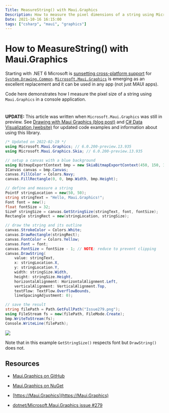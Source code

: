 ```yaml
---
Title: MeasureString() with Maui.Graphics
Description: How to measure the pixel dimensions of a string using Microsoft.Maui.Graphics
Date: 2021-10-16 16:15:00
tags: ["csharp", "maui", "graphics"]
---
```


# How to MeasureString() with Maui.Graphics

Starting with .NET 6 Microsoft is [sunsetting cross-platform support](https://github.com/dotnet/designs/blob/main/accepted/2021/system-drawing-win-only/system-drawing-win-only.md) for [`System.Drawing.Common`](https://www.nuget.org/packages/System.Drawing.Common/). [`Microsoft.Maui.Graphics`](https://github.com/dotnet/Microsoft.Maui.Graphics) is emerging as an excellent replacement and it can be used in any app (not just MAUI apps).

Code here demonstrates how I measure the pixel size of a string using `Maui.Graphics` in a console application.


<svg xmlns="http://www.w3.org/2000/svg" style="display: none;">
  <symbol id="check-circle-fill" fill="currentColor" viewBox="0 0 16 16">
    <path d="M16 8A8 8 0 1 1 0 8a8 8 0 0 1 16 0zm-3.97-3.03a.75.75 0 0 0-1.08.022L7.477 9.417 5.384 7.323a.75.75 0 0 0-1.06 1.06L6.97 11.03a.75.75 0 0 0 1.079-.02l3.992-4.99a.75.75 0 0 0-.01-1.05z"/>
  </symbol>
  <symbol id="info-fill" fill="currentColor" viewBox="0 0 16 16">
    <path d="M8 16A8 8 0 1 0 8 0a8 8 0 0 0 0 16zm.93-9.412-1 4.705c-.07.34.029.533.304.533.194 0 .487-.07.686-.246l-.088.416c-.287.346-.92.598-1.465.598-.703 0-1.002-.422-.808-1.319l.738-3.468c.064-.293.006-.399-.287-.47l-.451-.081.082-.381 2.29-.287zM8 5.5a1 1 0 1 1 0-2 1 1 0 0 1 0 2z"/>
  </symbol>
  <symbol id="exclamation-triangle-fill" fill="currentColor" viewBox="0 0 16 16">
    <path d="M8.982 1.566a1.13 1.13 0 0 0-1.96 0L.165 13.233c-.457.778.091 1.767.98 1.767h13.713c.889 0 1.438-.99.98-1.767L8.982 1.566zM8 5c.535 0 .954.462.9.995l-.35 3.507a.552.552 0 0 1-1.1 0L7.1 5.995A.905.905 0 0 1 8 5zm.002 6a1 1 0 1 1 0 2 1 1 0 0 1 0-2z"/>
  </symbol>
</svg>

<div class="alert alert-primary d-flex align-items-center" role="alert">
  <svg class="bi flex-shrink-0 me-2" width="24" height="24" role="img" aria-label="Info:"><use xlink:href="https://swharden.com/static/2021/10/16/#info-fill"/></svg>
  <div>
    <strong>UPDATE:</strong> This article was written when <code>Microsoft.Maui.Graphics</code> was still in preview. See <a href="https://swharden.com/blog/2022-05-25-maui-graphics/" class="fw-bold">Drawing with Maui Graphics (blog post)</a> and <a href="https://swharden.com/csdv/" class="fw-bold">C# Data Visualization (website)</a> for updated code examples and information about using this library.
  </div>
</div>

```cs
/* Updated on 2022-02-19 */
using Microsoft.Maui.Graphics; // 6.0.200-preview.13.935
using Microsoft.Maui.Graphics.Skia; // 6.0.200-preview.13.935

// setup a canvas with a blue background
using BitmapExportContext bmp = new SkiaBitmapExportContext(450, 150, 1.0f);
ICanvas canvas = bmp.Canvas;
canvas.FillColor = Colors.Navy;
canvas.FillRectangle(0, 0, bmp.Width, bmp.Height);

// define and measure a string
PointF stringLocation = new(50, 50);
string stringText = "Hello, Maui.Graphics!";
Font font = new();
float fontSize = 32;
SizeF stringSize = canvas.GetStringSize(stringText, font, fontSize);
Rectangle stringRect = new(stringLocation, stringSize);

// draw the string and its outline
canvas.StrokeColor = Colors.White;
canvas.DrawRectangle(stringRect);
canvas.FontColor = Colors.Yellow;
canvas.Font = font;
canvas.FontSize = fontSize - 1; // NOTE: reduce to prevent clipping
canvas.DrawString(
    value: stringText,
    x: stringLocation.X,
    y: stringLocation.Y,
    width: stringSize.Width,
    height: stringSize.Height,
    horizontalAlignment: HorizontalAlignment.Left,
    verticalAlignment: VerticalAlignment.Top,
    textFlow: TextFlow.OverflowBounds,
    lineSpacingAdjustment: 0);

// save the result
string filePath = Path.GetFullPath("Issue279.png");
using FileStream fs = new(filePath, FileMode.Create);
bmp.WriteToStream(fs);
Console.WriteLine(filePath);
```

<div class="text-center">

![](https://swharden.com/static/2021/10/16/2022-02-19-maui-graphics-measure-string.png)

</div>

Note that in this example `GetStringSize()` respects font but `DrawString()` does not.

## Resources

* [Maui.Graphics on GitHub](https://github.com/dotnet/Microsoft.Maui.Graphics)

* [Maui.Graphics on NuGet](https://www.nuget.org/packages?q=Maui.Graphics)

* [https://Maui.Graphics](https://Maui.Graphics)

* [dotnet/Microsoft.Maui.Graphics issue #279](https://github.com/dotnet/Microsoft.Maui.Graphics/issues/279)